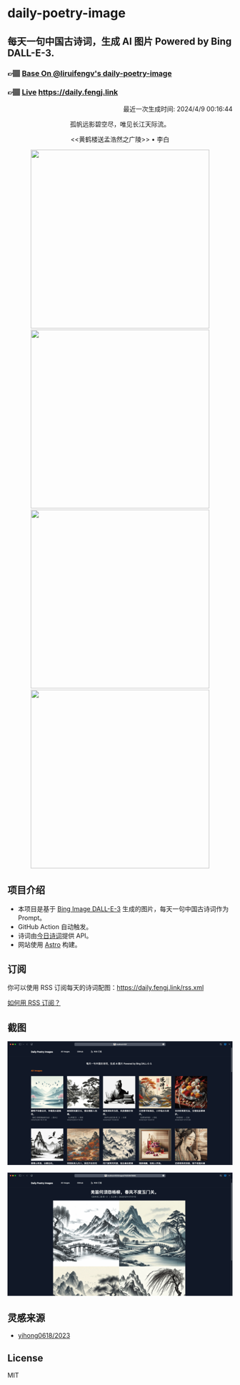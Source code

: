 
# daily-poetry-image

## 每天一句中国古诗词，生成 AI 图片 Powered by Bing DALL-E-3.

### 👉🏽 [Base On @liruifengv's daily-poetry-image](https://github.com/liruifengv/daily-poetry-image)

### 👉🏽 [Live](https://daily.fengj.link) https://daily.fengj.link

<p align="right">
  最近一次生成时间: 2024/4/9 00:16:44
</p>
<p align="center">
孤帆远影碧空尽，唯见长江天际流。
</p>
<p align="center">
<<黄鹤楼送孟浩然之广陵>> • 李白
</p>
<p align="center">
<img src="https://tse4.mm.bing.net/th/id/OIG2.SHzyzZrg1PPo8oMDAWZ5" height="400" width="400" />
<img src="https://tse1.mm.bing.net/th/id/OIG2.uDPiMtC24kuq7EOcltjB" height="400" width="400" />
<img src="https://tse4.mm.bing.net/th/id/OIG2.wBMlAk06e3oh0pKqROJR" height="400" width="400" />
<img src="https://tse2.mm.bing.net/th/id/OIG2.PlE5GUbcdDjIQF.hYYsB" height="400" width="400" />
</p>

## 项目介绍

-   本项目是基于 [Bing Image DALL-E-3](https://www.bing.com/images/create) 生成的图片，每天一句中国古诗词作为 Prompt。
-   GitHub Action 自动触发。
-   诗词由[今日诗词](https://www.jinrishici.com/)提供 API。
-   网站使用 [Astro](https://astro.build) 构建。

## 订阅

你可以使用 RSS 订阅每天的诗词配图：https://daily.fengj.link/rss.xml

[如何用 RSS 订阅？](https://zhuanlan.zhihu.com/p/55026716)

## 截图

![图片列表](./screenshots/Snipaste_2023-12-28_21-00-26.png)

![图片详情](./screenshots/Snipaste_2023-12-28_21-00-53.png)

## 灵感来源

-   [yihong0618/2023](https://github.com/yihong0618/2023)

## License

MIT
